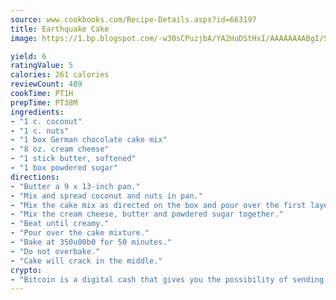 ```yaml
---
source: www.cookbooks.com/Recipe-Details.aspx?id=663197
title: Earthquake Cake
image: https://1.bp.blogspot.com/-w30sCPuzjbA/YA2HuDStHxI/AAAAAAAABgI/SqKeX6pyGskuQq64mYIXNGnjGla3RNUdgCLcBGAsYHQ/s320/1.png

yield: 6
ratingValue: 5
calories: 261 calories
reviewCount: 409
cookTime: PT1H
prepTime: PT38M
ingredients:
- "1 c. coconut"
- "1 c. nuts"
- "1 box German chocolate cake mix"
- "8 oz. cream cheese"
- "1 stick butter, softened"
- "1 box powdered sugar"
directions:
- "Butter a 9 x 13-inch pan."
- "Mix and spread coconut and nuts in pan."
- "Mix the cake mix as directed on the box and pour over the first layer."
- "Mix the cream cheese, butter and powdered sugar together."
- "Beat until creamy."
- "Pour over the cake mixture."
- "Bake at 350u00b0 for 50 minutes."
- "Do not overbake."
- "Cake will crack in the middle."
crypto:
- "Bitcoin is a digital cash that gives you the possibility of sending money all over the world, instantly and without a fee."
---
```

